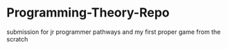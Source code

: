 # Programming-Theory-Repo
submission for jr programmer pathways and my first proper game from the scratch
